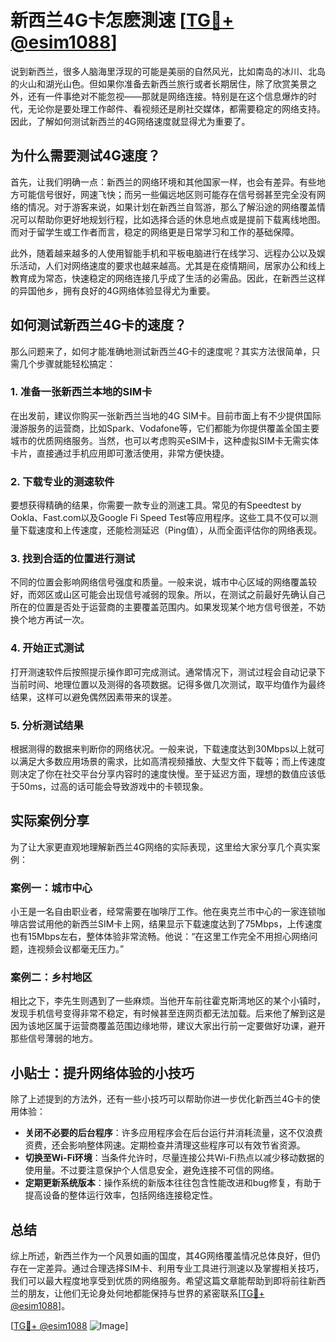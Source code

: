 # 新西兰4G卡怎麽測速 [[TG💪+ @esim1088](https://t.me/s/esim1088)]

说到新西兰，很多人脑海里浮现的可能是美丽的自然风光，比如南岛的冰川、北岛的火山和湖光山色。但如果你准备去新西兰旅行或者长期居住，除了欣赏美景之外，还有一件事绝对不能忽视——那就是网络连接。特别是在这个信息爆炸的时代，无论你是要处理工作邮件、看视频还是刷社交媒体，都需要稳定的网络支持。因此，了解如何测试新西兰的4G网络速度就显得尤为重要了。

## 为什么需要测试4G速度？

首先，让我们明确一点：新西兰的网络环境和其他国家一样，也会有差异。有些地方可能信号很好，网速飞快；而另一些偏远地区则可能存在信号弱甚至完全没有网络的情况。对于游客来说，如果计划在新西兰自驾游，那么了解沿途的网络覆盖情况可以帮助你更好地规划行程，比如选择合适的休息地点或是提前下载离线地图。而对于留学生或工作者而言，稳定的网络更是日常学习和工作的基础保障。

此外，随着越来越多的人使用智能手机和平板电脑进行在线学习、远程办公以及娱乐活动，人们对网络速度的要求也越来越高。尤其是在疫情期间，居家办公和线上教育成为常态，快速稳定的网络连接几乎成了生活的必需品。因此，在新西兰这样的异国他乡，拥有良好的4G网络体验显得尤为重要。

## 如何测试新西兰4G卡的速度？

那么问题来了，如何才能准确地测试新西兰4G卡的速度呢？其实方法很简单，只需几个步骤就能轻松搞定：

### 1. 准备一张新西兰本地的SIM卡

在出发前，建议你购买一张新西兰当地的4G SIM卡。目前市面上有不少提供国际漫游服务的运营商，比如Spark、Vodafone等，它们都能为你提供覆盖全国主要城市的优质网络服务。当然，也可以考虑购买eSIM卡，这种虚拟SIM卡无需实体卡片，直接通过手机应用即可激活使用，非常方便快捷。

### 2. 下载专业的测速软件

要想获得精确的结果，你需要一款专业的测速工具。常见的有Speedtest by Ookla、Fast.com以及Google Fi Speed Test等应用程序。这些工具不仅可以测量下载速度和上传速度，还能检测延迟（Ping值），从而全面评估你的网络表现。

### 3. 找到合适的位置进行测试

不同的位置会影响网络信号强度和质量。一般来说，城市中心区域的网络覆盖较好，而郊区或山区可能会出现信号减弱的现象。所以，在测试之前最好先确认自己所在的位置是否处于运营商的主要覆盖范围内。如果发现某个地方信号很差，不妨换个地方再试一次。

### 4. 开始正式测试

打开测速软件后按照提示操作即可完成测试。通常情况下，测试过程会自动记录下当前时间、地理位置以及测得的各项数据。记得多做几次测试，取平均值作为最终结果，这样可以避免偶然因素带来的误差。

### 5. 分析测试结果

根据测得的数据来判断你的网络状况。一般来说，下载速度达到30Mbps以上就可以满足大多数应用场景的需求，比如高清视频播放、大型文件下载等；而上传速度则决定了你在社交平台分享内容时的速度快慢。至于延迟方面，理想的数值应该低于50ms，过高的话可能会导致游戏中的卡顿现象。

## 实际案例分享

为了让大家更直观地理解新西兰4G网络的实际表现，这里给大家分享几个真实案例：

### 案例一：城市中心

小王是一名自由职业者，经常需要在咖啡厅工作。他在奥克兰市中心的一家连锁咖啡店尝试用他的新西兰SIM卡上网，结果显示下载速度达到了75Mbps，上传速度也有15Mbps左右，整体体验非常流畅。他说：“在这里工作完全不用担心网络问题，连视频会议都毫无压力。”

### 案例二：乡村地区

相比之下，李先生则遇到了一些麻烦。当他开车前往霍克斯湾地区的某个小镇时，发现手机信号变得非常不稳定，有时候甚至连网页都无法加载。后来他了解到这是因为该地区属于运营商覆盖范围边缘地带，建议大家出行前一定要做好功课，避开那些信号薄弱的地方。

## 小贴士：提升网络体验的小技巧

除了上述提到的方法外，还有一些小技巧可以帮助你进一步优化新西兰4G卡的使用体验：

- **关闭不必要的后台程序**：许多应用程序会在后台运行并消耗流量，这不仅浪费资费，还会影响整体网速。定期检查并清理这些程序可以有效节省资源。
- **切换至Wi-Fi环境**：当条件允许时，尽量连接公共Wi-Fi热点以减少移动数据的使用量。不过要注意保护个人信息安全，避免连接不可信的网络。
- **定期更新系统版本**：操作系统的新版本往往包含性能改进和bug修复，有助于提高设备的整体运行效率，包括网络连接稳定性。

## 总结

综上所述，新西兰作为一个风景如画的国度，其4G网络覆盖情况总体良好，但仍存在一定差异。通过合理选择SIM卡、利用专业工具进行测速以及掌握相关技巧，我们可以最大程度地享受到优质的网络服务。希望这篇文章能帮助到即将前往新西兰的朋友，让他们无论身处何地都能保持与世界的紧密联系[[TG💪+ @esim1088](https://t.me/s/esim1088)]。

[[TG💪+ @esim1088](https://t.me/s/esim1088) ![Image](https://i.postimg.cc/4NQfJmqS/Snipaste-2025-05-13-00-14-12.png)]